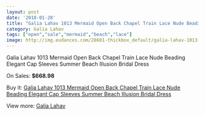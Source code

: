 ```yaml
---
layout: post
date: '2018-01-28'
title: "Galia Lahav 1013 Mermaid Open Back Chapel Train Lace Nude Beading Elegant Cap Sleeves Summer Beach Illusion Bridal Dress"
category: Galia Lahav
tags: ["open","sale","mermaid","beach","lace"]
image: http://img.eudances.com/28601-thickbox_default/galia-lahav-1013-mermaid-open-back-chapel-train-lace-nude-beading-elegant-cap-sleeves-summer-beach-illusion-bridal-dress.jpg
---
```

Galia Lahav 1013 Mermaid Open Back Chapel Train Lace Nude Beading Elegant Cap Sleeves Summer Beach Illusion Bridal Dress

On Sales: **$668.98**
<a href="https://www.eudances.com/en/galia-lahav/9381-galia-lahav-1013-mermaid-open-back-chapel-train-lace-nude-beading-elegant-cap-sleeves-summer-beach-illusion-bridal-dress.html"><amp-img layout="responsive" width="600" height="600" src="//img.eudances.com/28601-thickbox_default/galia-lahav-1013-mermaid-open-back-chapel-train-lace-nude-beading-elegant-cap-sleeves-summer-beach-illusion-bridal-dress.jpg" alt="Galia Lahav 1013 Mermaid Open Back Chapel Train Lace Nude Beading Elegant Cap Sleeves Summer Beach Illusion Bridal Dress 0" /></a>
<a href="https://www.eudances.com/en/galia-lahav/9381-galia-lahav-1013-mermaid-open-back-chapel-train-lace-nude-beading-elegant-cap-sleeves-summer-beach-illusion-bridal-dress.html"><amp-img layout="responsive" width="600" height="600" src="//img.eudances.com/28608-thickbox_default/galia-lahav-1013-mermaid-open-back-chapel-train-lace-nude-beading-elegant-cap-sleeves-summer-beach-illusion-bridal-dress.jpg" alt="Galia Lahav 1013 Mermaid Open Back Chapel Train Lace Nude Beading Elegant Cap Sleeves Summer Beach Illusion Bridal Dress 1" /></a>
<a href="https://www.eudances.com/en/galia-lahav/9381-galia-lahav-1013-mermaid-open-back-chapel-train-lace-nude-beading-elegant-cap-sleeves-summer-beach-illusion-bridal-dress.html"><amp-img layout="responsive" width="600" height="600" src="//img.eudances.com/28607-thickbox_default/galia-lahav-1013-mermaid-open-back-chapel-train-lace-nude-beading-elegant-cap-sleeves-summer-beach-illusion-bridal-dress.jpg" alt="Galia Lahav 1013 Mermaid Open Back Chapel Train Lace Nude Beading Elegant Cap Sleeves Summer Beach Illusion Bridal Dress 2" /></a>
<a href="https://www.eudances.com/en/galia-lahav/9381-galia-lahav-1013-mermaid-open-back-chapel-train-lace-nude-beading-elegant-cap-sleeves-summer-beach-illusion-bridal-dress.html"><amp-img layout="responsive" width="600" height="600" src="//img.eudances.com/28606-thickbox_default/galia-lahav-1013-mermaid-open-back-chapel-train-lace-nude-beading-elegant-cap-sleeves-summer-beach-illusion-bridal-dress.jpg" alt="Galia Lahav 1013 Mermaid Open Back Chapel Train Lace Nude Beading Elegant Cap Sleeves Summer Beach Illusion Bridal Dress 3" /></a>
<a href="https://www.eudances.com/en/galia-lahav/9381-galia-lahav-1013-mermaid-open-back-chapel-train-lace-nude-beading-elegant-cap-sleeves-summer-beach-illusion-bridal-dress.html"><amp-img layout="responsive" width="600" height="600" src="//img.eudances.com/28605-thickbox_default/galia-lahav-1013-mermaid-open-back-chapel-train-lace-nude-beading-elegant-cap-sleeves-summer-beach-illusion-bridal-dress.jpg" alt="Galia Lahav 1013 Mermaid Open Back Chapel Train Lace Nude Beading Elegant Cap Sleeves Summer Beach Illusion Bridal Dress 4" /></a>
<a href="https://www.eudances.com/en/galia-lahav/9381-galia-lahav-1013-mermaid-open-back-chapel-train-lace-nude-beading-elegant-cap-sleeves-summer-beach-illusion-bridal-dress.html"><amp-img layout="responsive" width="600" height="600" src="//img.eudances.com/28604-thickbox_default/galia-lahav-1013-mermaid-open-back-chapel-train-lace-nude-beading-elegant-cap-sleeves-summer-beach-illusion-bridal-dress.jpg" alt="Galia Lahav 1013 Mermaid Open Back Chapel Train Lace Nude Beading Elegant Cap Sleeves Summer Beach Illusion Bridal Dress 5" /></a>
<a href="https://www.eudances.com/en/galia-lahav/9381-galia-lahav-1013-mermaid-open-back-chapel-train-lace-nude-beading-elegant-cap-sleeves-summer-beach-illusion-bridal-dress.html"><amp-img layout="responsive" width="600" height="600" src="//img.eudances.com/28603-thickbox_default/galia-lahav-1013-mermaid-open-back-chapel-train-lace-nude-beading-elegant-cap-sleeves-summer-beach-illusion-bridal-dress.jpg" alt="Galia Lahav 1013 Mermaid Open Back Chapel Train Lace Nude Beading Elegant Cap Sleeves Summer Beach Illusion Bridal Dress 6" /></a>
<a href="https://www.eudances.com/en/galia-lahav/9381-galia-lahav-1013-mermaid-open-back-chapel-train-lace-nude-beading-elegant-cap-sleeves-summer-beach-illusion-bridal-dress.html"><amp-img layout="responsive" width="600" height="600" src="//img.eudances.com/28602-thickbox_default/galia-lahav-1013-mermaid-open-back-chapel-train-lace-nude-beading-elegant-cap-sleeves-summer-beach-illusion-bridal-dress.jpg" alt="Galia Lahav 1013 Mermaid Open Back Chapel Train Lace Nude Beading Elegant Cap Sleeves Summer Beach Illusion Bridal Dress 7" /></a>

Buy it: [Galia Lahav 1013 Mermaid Open Back Chapel Train Lace Nude Beading Elegant Cap Sleeves Summer Beach Illusion Bridal Dress](https://www.eudances.com/en/galia-lahav/9381-galia-lahav-1013-mermaid-open-back-chapel-train-lace-nude-beading-elegant-cap-sleeves-summer-beach-illusion-bridal-dress.html "Galia Lahav 1013 Mermaid Open Back Chapel Train Lace Nude Beading Elegant Cap Sleeves Summer Beach Illusion Bridal Dress")

View more: [Galia Lahav](https://www.eudances.com/en/119-galia-lahav "Galia Lahav")